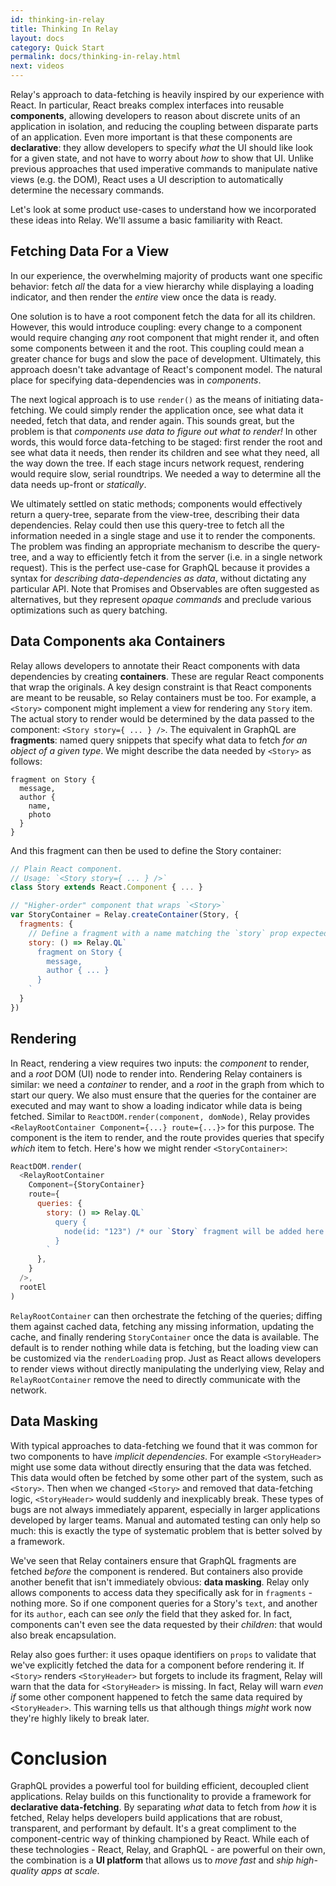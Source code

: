 ```yaml
---
id: thinking-in-relay
title: Thinking In Relay
layout: docs
category: Quick Start
permalink: docs/thinking-in-relay.html
next: videos
---
```


Relay's approach to data-fetching is heavily inspired by our experience with React. In particular, React breaks complex interfaces into reusable **components**, allowing developers to reason about discrete units of an application in isolation, and reducing the coupling between disparate parts of an application. Even more important is that these components are **declarative**: they allow developers to specify *what* the UI should like look for a given state, and not have to worry about *how* to show that UI. Unlike previous approaches that used imperative commands to manipulate native views (e.g. the DOM), React uses a UI description to automatically determine the necessary commands.

Let's look at some product use-cases to understand how we incorporated these ideas into Relay. We'll assume a basic familiarity with React.

## Fetching Data For a View

In our experience, the overwhelming majority of products want one specific behavior: fetch *all* the data for a view hierarchy while displaying a loading indicator, and then render the *entire* view once the data is ready.

One solution is to have a root component fetch the data for all its children. However, this would introduce coupling: every change to a component would require changing *any* root component that might render it, and often some components between it and the root. This coupling could mean a greater chance for bugs and slow the pace of development. Ultimately, this approach doesn't take advantage of React's component model. The natural place for specifying data-dependencies was in *components*.

The next logical approach is to use `render()` as the means of initiating data-fetching. We could simply render the application once, see what data it needed, fetch that data, and render again. This sounds great, but the problem is that *components use data to figure out what to render!* In other words, this would force data-fetching to be staged: first render the root and see what data it needs, then render its children and see what they need, all the way down the tree. If each stage incurs network request, rendering would require slow, serial roundtrips. We needed a way to determine all the data needs up-front or *statically*.

We ultimately settled on static methods; components would effectively return a query-tree, separate from the view-tree, describing their data dependencies. Relay could then use this query-tree to fetch all the information needed in a single stage and use it to render the components. The problem was finding an appropriate mechanism to describe the query-tree, and a way to efficiently fetch it from the server (i.e. in a single network request). This is the perfect use-case for GraphQL because it provides a syntax for *describing data-dependencies as data*, without dictating any particular API. Note that Promises and Observables are often suggested as alternatives, but they represent *opaque commands* and preclude various optimizations such as query batching.

## Data Components aka Containers

Relay allows developers to annotate their React components with data dependencies by creating **containers**. These are regular React components that wrap the originals. A key design constraint is that React components are meant to be reusable, so Relay containers must be too. For example, a `<Story>` component might implement a view for rendering any `Story` item. The actual story to render would be determined by the data passed to the component: `<Story story={ ... } />`. The equivalent in GraphQL are **fragments**: named query snippets that specify what data to fetch *for an object of a given type*. We might describe the data needed by `<Story>` as follows:

```
fragment on Story {
  message,
  author {
    name,
    photo
  }
}
```

And this fragment can then be used to define the Story container:

```javascript
// Plain React component.
// Usage: `<Story story={ ... } />`
class Story extends React.Component { ... }

// "Higher-order" component that wraps `<Story>`
var StoryContainer = Relay.createContainer(Story, {
  fragments: {
    // Define a fragment with a name matching the `story` prop expected above
    story: () => Relay.QL`
      fragment on Story {
        message,
        author { ... }
      }
    `
  }
})
```

## Rendering

In React, rendering a view requires two inputs: the *component* to render, and a *root* DOM (UI) node to render into. Rendering Relay containers is similar: we need a *container* to render, and a *root* in the graph from which to start our query. We also must ensure that the queries for the container are executed and may want to show a loading indicator while data is being fetched. Similar to `ReactDOM.render(component, domNode)`, Relay provides `<RelayRootContainer Component={...} route={...}>` for this purpose. The component is the item to render, and the route provides queries that specify *which* item to fetch. Here's how we might render `<StoryContainer>`:

```javascript
ReactDOM.render(
  <RelayRootContainer
    Component={StoryContainer}
    route={
      queries: {
        story: () => Relay.QL`
          query {
            node(id: "123") /* our `Story` fragment will be added here */
          }
        `
      },
    }
  />,
  rootEl
)
```

`RelayRootContainer` can then orchestrate the fetching of the queries; diffing them against cached data, fetching any missing information, updating the cache, and finally rendering `StoryContainer` once the data is available. The default is to render nothing while data is fetching, but the loading view can be customized via the `renderLoading` prop. Just as React allows developers to render views without directly manipulating the underlying view, Relay and `RelayRootContainer` remove the need to directly communicate with the network.

## Data Masking

With typical approaches to data-fetching we found that it was common for two components to have *implicit dependencies*. For example `<StoryHeader>` might use some data without directly ensuring that the data was fetched. This data would often be fetched by some other part of the system, such as `<Story>`. Then when we changed `<Story>` and removed that data-fetching logic, `<StoryHeader>` would suddenly and inexplicably break. These types of bugs are not always immediately apparent, especially in larger applications developed by larger teams. Manual and automated testing can only help so much: this is exactly the type of systematic problem that is better solved by a framework.

We've seen that Relay containers ensure that GraphQL fragments are fetched *before* the component is rendered. But containers also provide another benefit that isn't immediately obvious: **data masking**. Relay only allows components to access data they specifically ask for in `fragments` - nothing more. So if one component queries for a Story's `text`, and another for its `author`, each can see *only* the field that they asked for. In fact, components can't even see the data requested by their *children*: that would also break encapsulation.

Relay also goes further: it uses opaque identifiers on `props` to validate that we've explicitly fetched the data for a component before rendering it. If `<Story>` renders `<StoryHeader>` but forgets to include its fragment, Relay will warn that the data for `<StoryHeader>` is missing. In fact, Relay will warn *even if* some other component happened to fetch the same data required by `<StoryHeader>`. This warning tells us that although things *might* work now they're highly likely to break later.

# Conclusion

GraphQL provides a powerful tool for building efficient, decoupled client applications. Relay builds on this functionality to provide a framework for **declarative data-fetching**. By separating *what* data to fetch from *how* it is fetched, Relay helps developers build applications that are robust, transparent, and performant by default. It's a great compliment to the component-centric way of thinking championed by React. While each of these technologies - React, Relay, and GraphQL - are powerful on their own, the combination is a **UI platform** that allows us to *move fast* and *ship high-quality apps at scale*.
